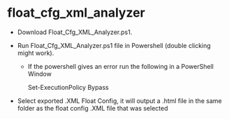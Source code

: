 # float_cfg_xml_analyzer

- Download Float_Cfg_XML_Analyzer.ps1.

- Run Float_Cfg_XML_Analyzer.ps1 file in Powershell (double clicking might work). 

    - If the powershell gives an error run the following in a PowerShell Window
    
        Set-ExecutionPolicy Bypass
        
- Select exported .XML Float Config, it will output a .html file in the same folder as the float config .XML file that was selected
